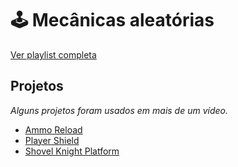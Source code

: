 # 🕹️ Mecânicas aleatórias

[Ver playlist completa](https://www.youtube.com/watch?v=TNbg11Uc7oE&list=PL823v9DbIVxcGk2QrslLYmpzmvo653B8M)

## Projetos
*Alguns projetos foram usados em mais de um vídeo.*
- [Ammo Reload](https://github.com/devlucaslopes/Ammo-Reload)
- [Player Shield](https://github.com/devlucaslopes/Player-Shield)
- [Shovel Knight Platform](https://github.com/devlucaslopes/Shovel-Knight-Platform)
